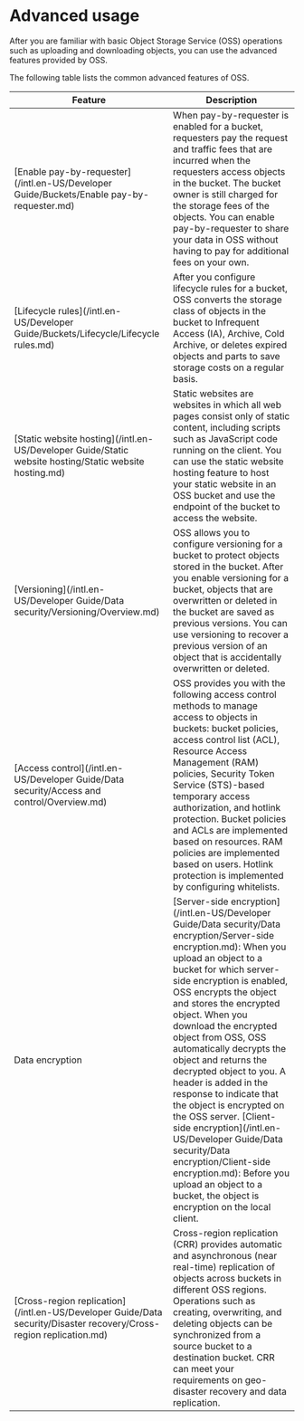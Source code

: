 # Advanced usage

After you are familiar with basic Object Storage Service \(OSS\) operations such as uploading and downloading objects, you can use the advanced features provided by OSS.

The following table lists the common advanced features of OSS.

|Feature|Description|
|-------|-----------|
|[Enable pay-by-requester](/intl.en-US/Developer Guide/Buckets/Enable pay-by-requester.md)|When pay-by-requester is enabled for a bucket, requesters pay the request and traffic fees that are incurred when the requesters access objects in the bucket. The bucket owner is still charged for the storage fees of the objects. You can enable pay-by-requester to share your data in OSS without having to pay for additional fees on your own.|
|[Lifecycle rules](/intl.en-US/Developer Guide/Buckets/Lifecycle/Lifecycle rules.md)|After you configure lifecycle rules for a bucket, OSS converts the storage class of objects in the bucket to Infrequent Access \(IA\), Archive, Cold Archive, or deletes expired objects and parts to save storage costs on a regular basis.|
|[Static website hosting](/intl.en-US/Developer Guide/Static website hosting/Static website hosting.md)|Static websites are websites in which all web pages consist only of static content, including scripts such as JavaScript code running on the client. You can use the static website hosting feature to host your static website in an OSS bucket and use the endpoint of the bucket to access the website.|
|[Versioning](/intl.en-US/Developer Guide/Data security/Versioning/Overview.md)|OSS allows you to configure versioning for a bucket to protect objects stored in the bucket. After you enable versioning for a bucket, objects that are overwritten or deleted in the bucket are saved as previous versions. You can use versioning to recover a previous version of an object that is accidentally overwritten or deleted.|
|[Access control](/intl.en-US/Developer Guide/Data security/Access and control/Overview.md)|OSS provides you with the following access control methods to manage access to objects in buckets: bucket policies, access control list \(ACL\), Resource Access Management \(RAM\) policies, Security Token Service \(STS\)-based temporary access authorization, and hotlink protection. Bucket policies and ACLs are implemented based on resources. RAM policies are implemented based on users. Hotlink protection is implemented by configuring whitelists.|
|Data encryption|[Server-side encryption](/intl.en-US/Developer Guide/Data security/Data encryption/Server-side encryption.md): When you upload an object to a bucket for which server-side encryption is enabled, OSS encrypts the object and stores the encrypted object. When you download the encrypted object from OSS, OSS automatically decrypts the object and returns the decrypted object to you. A header is added in the response to indicate that the object is encrypted on the OSS server. [Client-side encryption](/intl.en-US/Developer Guide/Data security/Data encryption/Client-side encryption.md): Before you upload an object to a bucket, the object is encryption on the local client. |
|[Cross-region replication](/intl.en-US/Developer Guide/Data security/Disaster recovery/Cross-region replication.md)|Cross-region replication \(CRR\) provides automatic and asynchronous \(near real-time\) replication of objects across buckets in different OSS regions. Operations such as creating, overwriting, and deleting objects can be synchronized from a source bucket to a destination bucket. CRR can meet your requirements on geo-disaster recovery and data replication.|

